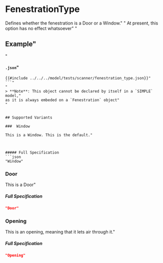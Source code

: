 # FenestrationType

 Defines whether the fenestration is a Door or a Window."
"
 At present, this option has no effect whatsoever"
"
 ## Example"
"
 #### `.json`"
 ```json"
 {{#include ../../../model/tests/scanner/fenestration_type.json}}"
 ```"
"
 > **Note**: This object cannot be declared by itself in a `SIMPLE` model,"
 as it is always embeded on a `Fenestration` object"
"


 ## Supported Variants

###  Window

 This is a Window. This is the default."



##### Full Specification
```json
"Window"
```

###  Door

 This is a Door"



##### Full Specification
```json
"Door"
```

###  Opening

 This is an opening, meaning that it lets air through it."



##### Full Specification
```json
"Opening"
```

